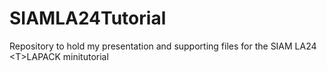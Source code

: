 # SIAMLA24Tutorial
Repository to hold my presentation and supporting files for the SIAM LA24 &lt;T>LAPACK minitutorial
